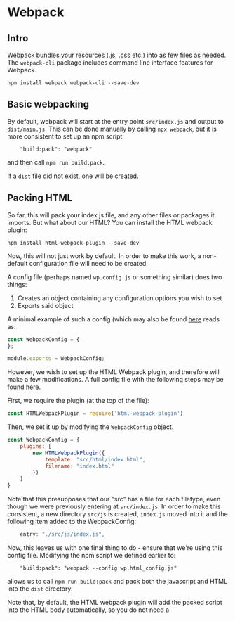 # Webpack

## Intro

Webpack bundles your resources (.js, .css etc.) into as few files as needed.
The `webpack-cli` package includes command line interface features for Webpack.

```
npm install webpack webpack-cli --save-dev
```

## Basic webpacking

By default, webpack will start at the entry point `src/index.js` and output to `dist/main.js`.
This can be done manually by calling `npx webpack`, but it is more consistent to set up an npm script:
```
    "build:pack": "webpack"
```
and then call `npm run build:pack`.

If a `dist` file did not exist, one will be created.

## Packing HTML

So far, this will pack your index.js file, and any other files or packages it imports.
But what about our HTML?
You can install the HTML webpack plugin:
```
npm install html-webpack-plugin --save-dev
```

Now, this will not just work by default.
In order to make this work, a non-default configuration file will need to be created.

A config file (perhaps named `wp.config.js` or something similar) does two things:
1. Creates an object containing any configuration options you wish to set
2. Exports said object

A minimal example of such a config (which may also be found [here](https://github.com/OneSlightWeirdo/npm-notes/blob/master/webpack-demo/wp.base_config.js) reads as:

```js
const WebpackConfig = {
};

module.exports = WebpackConfig;
```

However, we wish to set up the HTML Webpack plugin, and therefore will make a few modifications.
A full config file with the following steps may be found [here](https://github.com/OneSlightWeirdo/npm-notes/blob/master/webpack-demo/wp.html_config.js).

First, we require the plugin (at the top of the file):
```js
const HTMLWebpackPlugin = require('html-webpack-plugin')
```

Then, we set it up by modifying the `WebpackConfig` object.

```js
const WebpackConfig = {
    plugins: [
        new HTMLWebpackPlugin({
            template: "src/html/index.html",
            filename: "index.html"
        })
    ]
}
```
Note that this presupposes that our "src" has a file for each filetype, even though we were previously entering at `src/index.js`.
In order to make this consistent, a new directory `src/js` is created, `index.js` moved into it and the following item added to the WebpackConfig:

```js
    entry: "./src/js/index.js",
```

Now, this leaves us with one final thing to do - ensure that we're using this config file.
Modifying the npm script we defined earlier to:
```
    "build:pack": "webpack --config wp.html_config.js"
```
allows us to call `npm run build:pack` and pack both the javascript and HTML into the `dist` directory.

Note that, by default, the HTML webpack plugin will add the packed script into the HTML body automatically, so you do not need a <script> tag for it in your input HTML, and changes to its output name or other parts of the stack flow should not lead to 404s.

## Webpack dev server

Webpack also comes with a handy tool that creates a hot development server.

```
npm install webpack-dev-server --save-dev
```

With this in place, we need only add the npm script:
```
    "dev:server": "webpack-dev-server --config wp.html_config.js --mode development"
```
and then run it, and a server will spawn at localhost:8080 which will automatically update whenever the source code is modified.
